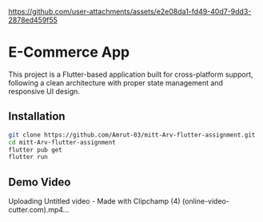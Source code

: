 
https://github.com/user-attachments/assets/e2e08da1-fd49-40d7-9dd3-2878ed459f55
# E-Commerce App

This project is a Flutter-based application built for cross-platform support, following a clean architecture with proper state management and responsive UI design.

## Installation
```bash
git clone https://github.com/Amrut-03/mitt-Arv-flutter-assignment.git
cd mitt-Arv-flutter-assignment
flutter pub get
flutter run
```

## Demo Video

Uploading Untitled video - Made with Clipchamp (4) (online-video-cutter.com).mp4…
